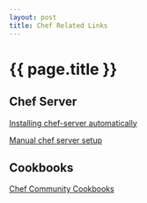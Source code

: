 ```yaml
---
layout: post
title: Chef Related Links
---
```


{{ page.title }}
================

Chef Server
-----------
[Installing chef-server automatically](http://ivanvanderbyl.github.com/2011/05/28/bootstrapping-chef-with-babushka.html)

[Manual chef server
setup](http://wiki.opscode.com/display/chef/Manual+Chef+Server+Configuration)

Cookbooks
---------
[Chef Community Cookbooks](http://community.opscode.com/cookbooks)
